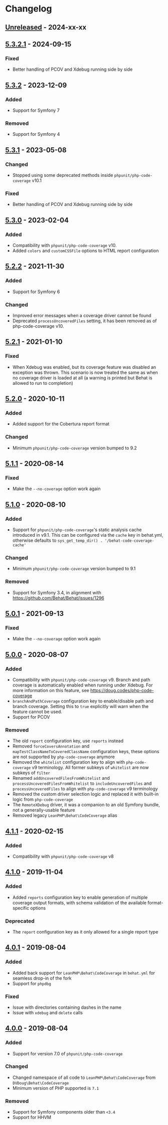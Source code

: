 # Changelog

## [Unreleased] - 2024-xx-xx

## [5.3.2.1] - 2024-09-15
### Fixed
- Better handling of PCOV and Xdebug running side by side

## [5.3.2] - 2023-12-09
### Added
- Support for Symfony 7

### Removed
- Support for Symfony 4

## [5.3.1] - 2023-05-08
### Changed
- Stopped using some deprecated methods inside `phpunit/php-code-coverage` v10.1

### Fixed
- Better handling of PCOV and Xdebug running side by side

## [5.3.0] - 2023-02-04

### Added
- Compatibility with `phpunit/php-code-coverage` v10.
- Added `colors` and `customCSSFile` options to HTML report configuration

## [5.2.2] - 2021-11-30
### Added
- Support for Symfony 6

### Changed
- Improved error messages when a coverage driver cannot be found
- Deprecated `processUncoveredFiles` setting, it has been removed as of php-code-coverage v10.

## [5.2.1] - 2021-01-10
### Fixed
- When Xdebug was enabled, but its coverage feature was disabled an exception was thrown. This scenario is now treated
  the same as when no coverage driver is loaded at all (a warning is printed but Behat is allowed to run to completion)

## [5.2.0] - 2020-10-11
### Added
 - Added support for the Cobertura report format

### Changed
 - Minimum `phpunit/php-code-coverage` version bumped to 9.2

## [5.1.1] - 2020-08-14
### Fixed
 - Make the `--no-coverage` option work again

## [5.1.0] - 2020-08-10
### Added
 - Support for `phpunit/php-code-coverage`'s static analysis cache introduced in v9.1. This can be configured via the `cache` key in behat.yml, otherwise defaults to `sys_get_temp_dir() . '/behat-code-coverage-cache'`

### Changed
 - Minimum `phpunit/php-code-coverage` version bumped to 9.1

### Removed
 - Support for Symfony 3.4, in alignment with https://github.com/Behat/Behat/issues/1296

## [5.0.1] - 2021-09-13
### Fixed
 - Make the `--no-coverage` option work again

## [5.0.0] - 2020-08-07
### Added
 - Compatibility with `phpunit/php-code-coverage` v9. Branch and path coverage is automatically enabled when running under Xdebug. For more information on this feature, see https://doug.codes/php-code-coverage
 - `branchAndPathCoverage` configuration key to enable/disable path and branch coverage. Setting this to `true` explicitly will warn when the feature cannot be used.
 - Support for PCOV

### Removed
 - The old `report` configuration key, use `reports` instead
 - Removed `forceCoversAnnotation` and `mapTestClassNameToCoveredClassName` configuration keys, these options are not supported by `php-code-coverage` anymore
 - Removed the `whitelist` configuration key to align with `php-code-coverage` v9 terminology. All former subkeys of `whitelist` are now subkeys of `filter`
 - Renamed `addUncoveredFilesFromWhitelist` and `processUncoveredFilesFromWhitelist` to `includeUncoveredFiles` and `processUncoveredFiles` to align with `php-code-coverage` v9 terminology
 - Removed the custom driver selection logic and replaced it with built-in logic from `php-code-coverage`
 - The `RemoteXDebug` driver, it was a companion to an old Symfony bundle, not a generally-usable feature
 - Removed legacy `LeanPHP\Behat\CodeCoverage` alias

## [4.1.1] - 2020-02-15
### Added
 - Compatibility with `phpunit/php-code-coverage` v8

## [4.1.0] - 2019-11-04
### Added
 - Added `reports` configuration key to enable generation of multiple coverage output formats, with schema validation of the available format-specific options

### Deprecated
 - The `report` configuration key as it only allowed for a single report type

## [4.0.1] - 2019-08-04
### Added
 - Added back support for `LeanPHP\Behat\CodeCoverage` in `behat.yml` for seamless drop-in of the fork
 - Support for `phpdbg`

### Fixed
 - Issue with directories containing dashes in the name
 - Issue with `xdebug` and `delete` calls

## [4.0.0] - 2019-08-04
### Added
 - Support for version 7.0 of `phpunit/php-code-coverage`

### Changed
 - Changed namespace of all code to `LeanPHP\Behat\CodeCoverage` from `DVDoug\Behat\CodeCoverage`
 - Minimum version of PHP supported is `7.1`

### Removed
 - Support for Symfony components older than `<3.4`
 - Support for HHVM

[Unreleased]: https://github.com/dvdoug/behat-code-coverage/compare/v5.3.2.1..master

[5.3.2.1]: https://github.com/dvdoug/behat-code-coverage/compare/v5.3.2..v5.3.2.1
[5.3.2]: https://github.com/dvdoug/behat-code-coverage/compare/v5.3.1..v5.3.2
[5.3.1]: https://github.com/dvdoug/behat-code-coverage/compare/v5.3.0..v5.3.1
[5.3.0]: https://github.com/dvdoug/behat-code-coverage/compare/v5.2.2..v5.3.0
[5.2.2]: https://github.com/dvdoug/behat-code-coverage/compare/v5.2.1..v5.2.2
[5.2.1]: https://github.com/dvdoug/behat-code-coverage/compare/v5.2.0..v5.2.1
[5.2.0]: https://github.com/dvdoug/behat-code-coverage/compare/v5.1.1..v5.2.0
[5.1.1]: https://github.com/dvdoug/behat-code-coverage/compare/v5.1.0..v5.1.1
[5.1.0]: https://github.com/dvdoug/behat-code-coverage/compare/v5.0.1..v5.1.0
[5.0.1]: https://github.com/dvdoug/behat-code-coverage/compare/v5.0.0..v5.0.1
[5.0.0]: https://github.com/dvdoug/behat-code-coverage/compare/v4.1.1..v5.0.0
[4.1.1]: https://github.com/dvdoug/behat-code-coverage/compare/v4.1.0..v4.1.1
[4.1.0]: https://github.com/dvdoug/behat-code-coverage/compare/v4.0.1..v4.1.0
[4.0.1]: https://github.com/dvdoug/behat-code-coverage/compare/v4.0.0..v4.0.1
[4.0.0]: https://github.com/dvdoug/behat-code-coverage/compare/v3.4.1..v4.0.0
